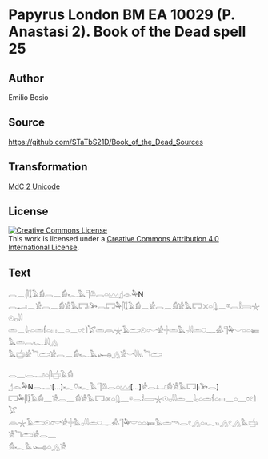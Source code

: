 # Papyrus London BM EA 10029 (P. Anastasi 2). Book of the Dead spell 25

## Author 

Emilio Bosio

## Source 

https://github.com/STaTbS21D/Book_of_the_Dead_Sources

## Transformation 

[MdC 2 Unicode](https://statbs21d.github.io/mdc2unicode.html)

## License 

<a rel="license" href="http://creativecommons.org/licenses/by/4.0/"><img alt="Creative Commons License" style="border-width:0" src="https://i.creativecommons.org/l/by/4.0/88x31.png" /></a><br />This work is licensed under a <a rel="license" href="http://creativecommons.org/licenses/by/4.0/">Creative Commons Attribution 4.0 International License</a>.

## Text 

<hiero><rubrum>𓂋𓈖𓏺𓋴𓆼𓄿𓀁𓂋𓈖𓀁𓆑𓅓𓊹𓌨𓂋𓏏𓈉</rubrum>𓊨𓁹𓅆N<br>
𓂋𓂝𓈖𓀀𓂋𓈖𓀁𓀀𓅓𓉐𓏺𓅨𓂋𓉐𓅆𓋴𓆼𓄿𓀁𓈖𓀀𓂋𓈖𓀁𓀀𓅓𓉐𓏺𓏴𓏏𓊮𓈖𓎼𓂋𓎛𓇯𓇼𓇳𓏺𓊪𓇋𓇋<br>
𓏛𓈖𓇋𓊪𓏏𓏛𓆳𓏏𓏥𓈖𓏏𓈖𓏌𓏲𓌙𓅯𓏛𓇺𓇼𓄿𓂧𓇳𓏺𓏌𓎡𓀀𓏶𓏛𓅓𓊪𓇋𓇋𓏛𓈞𓊃𓀉𓊹𓅆𓎟𓏏𓏏𓍃𓅓𓏛𓂋𓆑𓇍𓇋𓂻<br>
𓅓𓐠𓏺𓀀𓆓𓂧𓀀𓂋𓈖𓀁𓆑𓅓𓆱𓐍𓂻𓀀<rubrum>𓎡𓇋𓇋𓏭𓆓𓂧</rubrum><br>
<br>
<rubrum>𓂋𓈖𓏺𓂋𓂝𓏏𓋴𓐠𓄿𓀁</rubrum><br>
𓊨𓁹𓅆N𓂋𓂝[...]𓆑𓄣𓏺𓆑𓅓𓊹𓌨𓂋𓏏𓈉[...]𓀀𓂋𓂞𓀁𓀀𓅓𓉐[𓏺𓅨𓂋]<br>
𓉐𓅆𓋴𓆼𓄿𓀁𓈖𓀀𓂋𓈖𓀁𓀀𓅓𓉐𓏺𓏴𓏏𓊮𓈖𓎼𓂋𓎛𓇯𓇼𓇳𓏺𓊪𓇋𓇋𓏛𓈖𓇋𓊪𓏏𓏛𓆳𓏏𓏥𓈖𓏏𓈖𓏌𓏲𓌙𓅯<br>
𓇺𓇼𓄿𓂧𓇳𓏺𓏌𓎡𓀀𓏶𓅓𓊪𓇋𓇋𓏛𓈞𓊃𓀉𓊹𓅆𓎟𓏏𓏏𓍃𓅓𓏛𓄭𓂋𓏲𓂻𓏏𓆑𓏭𓂻𓏲𓂻𓅓𓐠𓏺𓀀𓆓𓂧𓀀𓂋𓈖<br>
𓀁𓆑𓅓𓆱𓐍𓏏𓂻𓀀<br></hiero>